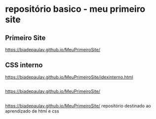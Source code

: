 # repositório basico - meu primeiro site

## Primeiro Site
https://biadepaulav.github.io/MeuPrimeiroSite/
## CSS interno
https://biadepaulav.github.io/MeuPrimeiroSite/idexinterno.html
##
https://biadepaulav.github.io/MeuPrimeiroSite/
##
https://biadepaulav.github.io/MeuPrimeiroSite/
repositório destinado ao aprendizado de html e css
